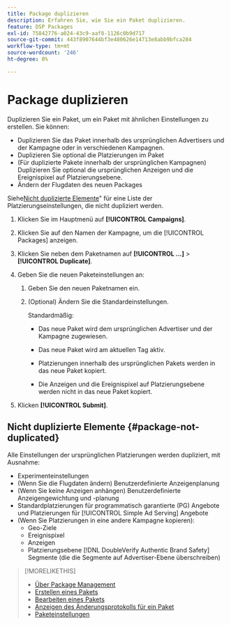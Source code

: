 ```yaml
---
title: Package duplizieren
description: Erfahren Sie, wie Sie ein Paket duplizieren.
feature: DSP Packages
exl-id: 75842776-a024-43c9-aaf8-1126c0b9d717
source-git-commit: 443f8907644bf3e480626e14713e8abb9bfca284
workflow-type: tm+mt
source-wordcount: '246'
ht-degree: 0%

---
```


# Package duplizieren

Duplizieren Sie ein Paket, um ein Paket mit ähnlichen Einstellungen zu erstellen. Sie können:

* Duplizieren Sie das Paket innerhalb des ursprünglichen Advertisers und der Kampagne oder in verschiedenen Kampagnen.
* Duplizieren Sie optional die Platzierungen im Paket
* (Für duplizierte Pakete innerhalb der ursprünglichen Kampagnen) Duplizieren Sie optional die ursprünglichen Anzeigen und die Ereignispixel auf Platzierungsebene.
* Ändern der Flugdaten des neuen Packages

Siehe[Nicht duplizierte Elemente](#package-not-duplicated)&quot; für eine Liste der Platzierungseinstellungen, die nicht dupliziert werden.

1. Klicken Sie im Hauptmenü auf **[!UICONTROL Campaigns]**.

1. Klicken Sie auf den Namen der Kampagne, um die [!UICONTROL Packages] anzeigen.

1. Klicken Sie neben dem Paketnamen auf  **[!UICONTROL ...]** > **[!UICONTROL Duplicate]**.

1. Geben Sie die neuen Paketeinstellungen an:

   1. Geben Sie den neuen Paketnamen ein.

   1. (Optional) Ändern Sie die Standardeinstellungen.

      Standardmäßig:

      * Das neue Paket wird dem ursprünglichen Advertiser und der Kampagne zugewiesen.

      * Das neue Paket wird am aktuellen Tag aktiv.<!-- and the flight continues for NN  days. -->

      * Platzierungen innerhalb des ursprünglichen Pakets werden in das neue Paket kopiert.

      * Die Anzeigen und die Ereignispixel auf Platzierungsebene werden nicht in das neue Paket kopiert.

1. Klicken **[!UICONTROL Submit]**.

## Nicht duplizierte Elemente {#package-not-duplicated}

Alle Einstellungen der ursprünglichen Platzierungen werden dupliziert, mit Ausnahme:

* Experimenteinstellungen
* (Wenn Sie die Flugdaten ändern) Benutzerdefinierte Anzeigenplanung
* (Wenn Sie keine Anzeigen anhängen) Benutzerdefinierte Anzeigengewichtung und -planung
* Standardplatzierungen für programmatisch garantierte (PG) Angebote und Platzierungen für [!UICONTROL Simple Ad Serving] Angebote
* (Wenn Sie Platzierungen in eine andere Kampagne kopieren):
   * Geo-Ziele
   * Ereignispixel
   * Anzeigen
   * Platzierungsebene [!DNL DoubleVerify Authentic Brand Safety] Segmente (die die Segmente auf Advertiser-Ebene überschreiben)

>[!MORELIKETHIS]
>
>* [Über Package Management](package-about.md)
>* [Erstellen eines Pakets](package-create.md)
>* [Bearbeiten eines Pakets](package-edit.md)
>* [Anzeigen des Änderungsprotokolls für ein Paket](package-change-log.md)
>* [Paketeinstellungen](package-settings.md)

